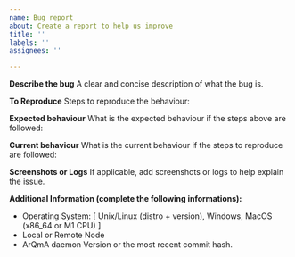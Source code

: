 ```yaml
---
name: Bug report
about: Create a report to help us improve
title: ''
labels: ''
assignees: ''

---
```


**Describe the bug**
A clear and concise description of what the bug is.

**To Reproduce**
Steps to reproduce the behaviour:

**Expected behaviour**
What is the expected behaviour if the steps above are followed:

**Current behaviour**
What is the current behaviour if the steps to reproduce are followed:

**Screenshots or Logs**
If applicable, add screenshots or logs to help explain the issue.

**Additional Information (complete the following informations):**
 - Operating System: [ Unix/Linux (distro + version), Windows, MacOS (x86_64 or M1 CPU) ]
 - Local or Remote Node
 - ArQmA daemon Version or the most recent commit hash.